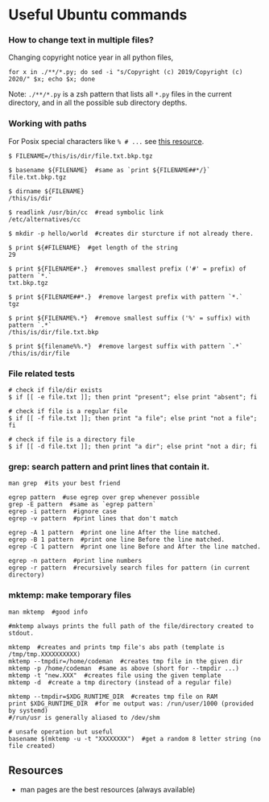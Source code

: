 Useful Ubuntu commands
=============================

### How to change text in multiple files?

Changing copyright notice year in all python files,

    for x in ./**/*.py; do sed -i "s/Copyright (c) 2019/Copyright (c) 2020/" $x; echo $x; done

Note: `./**/*.py` is a zsh pattern that lists all `*.py` files in the current directory,
and in all the possible sub directory depths.


### Working with paths

For Posix special characters like `% # ...` see [this resource](http://pubs.opengroup.org/onlinepubs/009695399/utilities/xcu_chap02.html#tag_02_06_02).

    $ FILENAME=/this/is/dir/file.txt.bkp.tgz

    $ basename ${FILENAME}  #same as `print ${FILENAME##*/}`
    file.txt.bkp.tgz

    $ dirname ${FILENAME}
    /this/is/dir

    $ readlink /usr/bin/cc  #read symbolic link
    /etc/alternatives/cc

    $ mkdir -p hello/world  #creates dir sturcture if not already there.

    $ print ${#FILENAME}  #get length of the string
    29

    $ print ${FILENAME#*.}  #removes smallest prefix ('#' = prefix) of pattern `*.`
    txt.bkp.tgz

    $ print ${FILENAME##*.}  #remove largest prefix with pattern `*.`
    tgz

    $ print ${FILENAME%.*}  #remove smallest suffix ('%' = suffix) with pattern `.*`
    /this/is/dir/file.txt.bkp

    $ print ${filename%%.*}  #remove largest suffix with pattern `.*`
    /this/is/dir/file


### File related tests

    # check if file/dir exists
    $ if [[ -e file.txt ]]; then print "present"; else print "absent"; fi

    # check if file is a regular file
    $ if [[ -f file.txt ]]; then print "a file"; else print "not a file"; fi

    # check if file is a directory file
    $ if [[ -d file.txt ]]; then print "a dir"; else print "not a dir; fi


### grep: search pattern and print lines that contain it.

    man grep  #its your best friend

    egrep pattern  #use egrep over grep whenever possible
    grep -E pattern  #same as `egrep pattern`
    egrep -i pattern  #ignore case
    egrep -v pattern  #print lines that don't match

    egrep -A 1 pattern  #print one line After the line matched.
    egrep -B 1 pattern  #print one line Before the line matched.
    egrep -C 1 pattern  #print one line Before and After the line matched.

    egrep -n pattern  #print line numbers
    egrep -r pattern  #recursively search files for pattern (in current directory)

### mktemp: make temporary files

    man mktemp  #good info

    #mktemp always prints the full path of the file/directory created to stdout.

    mktemp  #creates and prints tmp file's abs path (template is /tmp/tmp.XXXXXXXXXX)
    mktemp --tmpdir=/home/codeman  #creates tmp file in the given dir
    mktemp -p /home/codeman  #same as above (short for --tmpdir ...)
    mktemp -t "new.XXX"  #creates file using the given template
    mktemp -d  #create a tmp directory (instead of a regular file)

    mktemp --tmpdir=$XDG_RUNTIME_DIR  #creates tmp file on RAM
    print $XDG_RUNTIME_DIR  #for me output was: /run/user/1000 (provided by systemd)
    #/run/usr is generally aliased to /dev/shm

    # unsafe operation but useful
    basename $(mktemp -u -t "XXXXXXXX")  #get a random 8 letter string (no file created)


Resources
----------------
* man pages are the best resources (always available)

